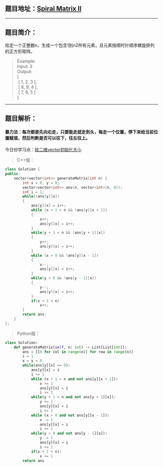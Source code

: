## 题目地址：[Spiral Matrix II](https://leetcode.com/problems/spiral-matrix-ii/)
---
## 题目简介：
给定一个正整数n，生成一个包含1到n2所有元素，且元素按顺时针顺序螺旋排列的正方形矩阵。    
> Example:   
> Input: 3   
> Output:   
> [   
> &nbsp;[ 1, 2, 3 ],   
> &nbsp;[ 8, 9, 4 ],   
> &nbsp;[ 7, 6, 5 ]     
> ]    


---
## 题目解析：
#### 暴力法：每次都是先向右走，只要能走就走到头，每走一个位置，停下来给当前位置赋值，然后判断是否可以往下，往左往上。     
今日份学习点：[给二维vector初始化大小](https://blog.csdn.net/sinat_36053757/article/details/71053706)
> C++版：

```c++
class Solution {
public:
    vector<vector<int>> generateMatrix(int n) {
        int x = 0, y = 0;
        vector<vector<int>> ans(n, vector<int>(n, 0));
        int i = 1;
        while(!ans[y][x])
        {
            ans[y][x] = i++;
            while (x + 1 < n && !ans[y][x + 1])
            {
                x++;
                ans[y][x] = i++;
            }
            while(y + 1 < n && !ans[y + 1][x])
            {
                y++;
                ans[y][x] = i++;
            }
            while (x > 0 && !ans[y][x - 1])
            {
                x--;
                ans[y][x] = i++;
            }
            while(y > 0 && !ans[y - 1][x])
            {
                y--;
                ans[y][x] = i++;
            }
            if(x + 1 < n)
                x++;
        }
        return ans;
    }
};
```
> Python版：

```python
class Solution:
    def generateMatrix(self, n: int) -> List[List[int]]:
        ans = [[0 for col in range(n)] for row in range(n)]
        i = 1
        x = y = 0
        while(ans[y][x] == 0):
            ans[y][x] = i
            i += 1
            while (x + 1 < n and not ans[y][x + 1]):
                x += 1
                ans[y][x] = i
                i += 1
            while(y + 1 < n and not ans[y + 1][x]):
                y += 1
                ans[y][x] = i
                i += 1
            while (x > 0 and not ans[y][x - 1]):
                x -= 1
                ans[y][x] = i
                i += 1
            while(y > 0 and not ans[y - 1][x]):
                y -= 1
                ans[y][x] = i
                i += 1
            if(x + 1 < n):
                x += 1
        return ans
```
